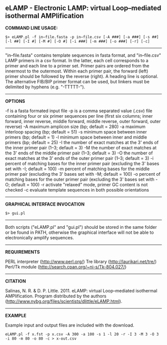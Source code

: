## eLAMP - Electronic LAMP: virtual Loop–mediated isothermal AMPlification

**COMMAND LINE USAGE:**

```
$> eLAMP.pl -f in–file.fasta -p in–file.csv [-A ###] [-a ###] [-s ##] [-l ##] [-I #] [-M #] [-O #] [-i ###] [-m ###] [-o ###] [-r] [-c]
```

-----

"in–file.fasta" contains template sequences in fasta format, and "in–file.csv" LAMP primers in a csv format. In the latter, each cell corresponds to a primer and each line to a primer set. Primer pairs are ordered from the innermost to the outermost. Within each primer pair, the forward (left) primer should be followed by the reverse (right). A heading line is optional. The alternative FIB/BIP primer format can be used, but linkers must be delimited by hyphens (e.g. "-TTTTT-"). 

-----

**OPTIONS**

-f	is a fasta formated input file
-p	is a comma separated value (.csv) file containing four or six primer sequences per line (first six columns; inner forward, inner reverse, middle forward, middle reverse, outer forward, outer reverse)
-A	maximum amplicon size (bp; default = 280)
-a	maximum interloop spacing (bp; default = 51)
-s	minimum space between inner primers (bp; default = 1)
-l	minimum space between inner and middle primers (bp; default = 25)
-I	the number of exact matches at the 3' ends of the inner primer pair (1–3; default = 3)
-M	the number of exact matches at the 3' ends of the middle primer pair (1–3; default = 3)
-O	the number of exact matches at the 3' ends of the outer primer pair (1–3; default = 3)
-i	percent of matching bases for the inner primer pair (excluding the 3' bases set with -I; default = 100)
-m	percent of matching bases for the middle primer pair (excluding the 3' bases set with -M; default = 100)
-o	percent of matching bases for the outer primer pair (excluding the 3' bases set with -O; default = 100)
-r	activate "relaxed" mode, primer GC content is not checked
-c	evaluate template sequences in both possible orientations

------

**GRAPHICAL INTERFACE INVOCATION**

```
$> gui.pl 
```

------

Both scripts ("eLAMP.pl" and "gui.pl") should be stored in the same folder or be found in PATH, otherwise the graphical interface will not be able to electronically amplify sequences. 

------

**REQUIREMENTS**

PERL interpreter (http://www.perl.org/)
Tre library (http://laurikari.net/tre/)
Perl/Tk module (http://search.cpan.org/~ni-s/Tk-804.027/)

-----

**CITATION**

Salinas, N. R. & D. P. Little. 2011. eLAMP: virtual Loop–mediated isothermal AMPlification. Program distributed by the authors (http://www.nybg.org/files/scientists/dlittle/eLAMP.html). 

-----

**EXAMPLE**

Example input and output files are included with the download.

```
eLAMP.pl -f x.fst -p x.csv -A 300 -a 100 -s 1 -l 20 -r -I 3 -M 3 -O 3 -i 80 -m 80 -o 80 -c > x-out.csv
```
